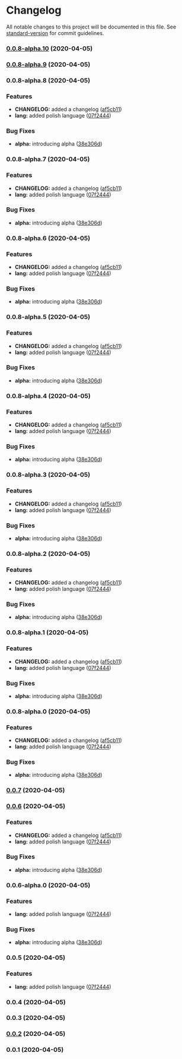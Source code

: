 # Changelog

All notable changes to this project will be documented in this file. See [standard-version](https://github.com/conventional-changelog/standard-version) for commit guidelines.

### [0.0.8-alpha.10](https://github.com/Henrik-Geissler/WebApp/compare/v0.0.8-alpha.9...v0.0.8-alpha.10) (2020-04-05)

### [0.0.8-alpha.9](https://github.com/Henrik-Geissler/WebApp/compare/v0.0.8-alpha.8...v0.0.8-alpha.9) (2020-04-05)

### 0.0.8-alpha.8 (2020-04-05)


### Features

* **CHANGELOG:** added a changelog ([af5cb11](https://github.com/Henrik-Geissler/WebApp/commit/af5cb1141a0c10b53aea0c4627ce4c197fb4e42d))
* **lang:** added polish language ([07f2444](https://github.com/Henrik-Geissler/WebApp/commit/07f244495d6f07468ec8dbcb6bf057acf9cec6ac))


### Bug Fixes

* **alpha:** introducing alpha ([38e306d](https://github.com/Henrik-Geissler/WebApp/commit/38e306d8ecb0a3fa1f200e4d589f80243134586b))

### 0.0.8-alpha.7 (2020-04-05)


### Features

* **CHANGELOG:** added a changelog ([af5cb11](https://github.com/Henrik-Geissler/WebApp/commit/af5cb1141a0c10b53aea0c4627ce4c197fb4e42d))
* **lang:** added polish language ([07f2444](https://github.com/Henrik-Geissler/WebApp/commit/07f244495d6f07468ec8dbcb6bf057acf9cec6ac))


### Bug Fixes

* **alpha:** introducing alpha ([38e306d](https://github.com/Henrik-Geissler/WebApp/commit/38e306d8ecb0a3fa1f200e4d589f80243134586b))

### 0.0.8-alpha.6 (2020-04-05)


### Features

* **CHANGELOG:** added a changelog ([af5cb11](https://github.com/Henrik-Geissler/WebApp/commit/af5cb1141a0c10b53aea0c4627ce4c197fb4e42d))
* **lang:** added polish language ([07f2444](https://github.com/Henrik-Geissler/WebApp/commit/07f244495d6f07468ec8dbcb6bf057acf9cec6ac))


### Bug Fixes

* **alpha:** introducing alpha ([38e306d](https://github.com/Henrik-Geissler/WebApp/commit/38e306d8ecb0a3fa1f200e4d589f80243134586b))

### 0.0.8-alpha.5 (2020-04-05)


### Features

* **CHANGELOG:** added a changelog ([af5cb11](https://github.com/Henrik-Geissler/WebApp/commit/af5cb1141a0c10b53aea0c4627ce4c197fb4e42d))
* **lang:** added polish language ([07f2444](https://github.com/Henrik-Geissler/WebApp/commit/07f244495d6f07468ec8dbcb6bf057acf9cec6ac))


### Bug Fixes

* **alpha:** introducing alpha ([38e306d](https://github.com/Henrik-Geissler/WebApp/commit/38e306d8ecb0a3fa1f200e4d589f80243134586b))

### 0.0.8-alpha.4 (2020-04-05)


### Features

* **CHANGELOG:** added a changelog ([af5cb11](https://github.com/Henrik-Geissler/WebApp/commit/af5cb1141a0c10b53aea0c4627ce4c197fb4e42d))
* **lang:** added polish language ([07f2444](https://github.com/Henrik-Geissler/WebApp/commit/07f244495d6f07468ec8dbcb6bf057acf9cec6ac))


### Bug Fixes

* **alpha:** introducing alpha ([38e306d](https://github.com/Henrik-Geissler/WebApp/commit/38e306d8ecb0a3fa1f200e4d589f80243134586b))

### 0.0.8-alpha.3 (2020-04-05)


### Features

* **CHANGELOG:** added a changelog ([af5cb11](https://github.com/Henrik-Geissler/WebApp/commit/af5cb1141a0c10b53aea0c4627ce4c197fb4e42d))
* **lang:** added polish language ([07f2444](https://github.com/Henrik-Geissler/WebApp/commit/07f244495d6f07468ec8dbcb6bf057acf9cec6ac))


### Bug Fixes

* **alpha:** introducing alpha ([38e306d](https://github.com/Henrik-Geissler/WebApp/commit/38e306d8ecb0a3fa1f200e4d589f80243134586b))

### 0.0.8-alpha.2 (2020-04-05)


### Features

* **CHANGELOG:** added a changelog ([af5cb11](https://github.com/Henrik-Geissler/WebApp/commit/af5cb1141a0c10b53aea0c4627ce4c197fb4e42d))
* **lang:** added polish language ([07f2444](https://github.com/Henrik-Geissler/WebApp/commit/07f244495d6f07468ec8dbcb6bf057acf9cec6ac))


### Bug Fixes

* **alpha:** introducing alpha ([38e306d](https://github.com/Henrik-Geissler/WebApp/commit/38e306d8ecb0a3fa1f200e4d589f80243134586b))

### 0.0.8-alpha.1 (2020-04-05)


### Features

* **CHANGELOG:** added a changelog ([af5cb11](https://github.com/Henrik-Geissler/WebApp/commit/af5cb1141a0c10b53aea0c4627ce4c197fb4e42d))
* **lang:** added polish language ([07f2444](https://github.com/Henrik-Geissler/WebApp/commit/07f244495d6f07468ec8dbcb6bf057acf9cec6ac))


### Bug Fixes

* **alpha:** introducing alpha ([38e306d](https://github.com/Henrik-Geissler/WebApp/commit/38e306d8ecb0a3fa1f200e4d589f80243134586b))

### 0.0.8-alpha.0 (2020-04-05)


### Features

* **CHANGELOG:** added a changelog ([af5cb11](https://github.com/Henrik-Geissler/WebApp/commit/af5cb1141a0c10b53aea0c4627ce4c197fb4e42d))
* **lang:** added polish language ([07f2444](https://github.com/Henrik-Geissler/WebApp/commit/07f244495d6f07468ec8dbcb6bf057acf9cec6ac))


### Bug Fixes

* **alpha:** introducing alpha ([38e306d](https://github.com/Henrik-Geissler/WebApp/commit/38e306d8ecb0a3fa1f200e4d589f80243134586b))

### [0.0.7](https://github.com/Henrik-Geissler/WebApp/compare/v0.0.6...v0.0.7) (2020-04-05)

### [0.0.6](https://github.com/Henrik-Geissler/WebApp/compare/v0.0.2...v0.0.6) (2020-04-05)


### Features

* **CHANGELOG:** added a changelog ([af5cb11](https://github.com/Henrik-Geissler/WebApp/commit/af5cb1141a0c10b53aea0c4627ce4c197fb4e42d))
* **lang:** added polish language ([07f2444](https://github.com/Henrik-Geissler/WebApp/commit/07f244495d6f07468ec8dbcb6bf057acf9cec6ac))


### Bug Fixes

* **alpha:** introducing alpha ([38e306d](https://github.com/Henrik-Geissler/WebApp/commit/38e306d8ecb0a3fa1f200e4d589f80243134586b))

### 0.0.6-alpha.0 (2020-04-05)


### Features

* **lang:** added polish language ([07f2444](https://github.com/Henrik-Geissler/WebApp/commit/07f244495d6f07468ec8dbcb6bf057acf9cec6ac))


### Bug Fixes

* **alpha:** introducing alpha ([38e306d](https://github.com/Henrik-Geissler/WebApp/commit/38e306d8ecb0a3fa1f200e4d589f80243134586b))

### 0.0.5 (2020-04-05)


### Features

* **lang:** added polish language ([07f2444](https://github.com/Henrik-Geissler/WebApp/commit/07f244495d6f07468ec8dbcb6bf057acf9cec6ac))

### 0.0.4 (2020-04-05)

### 0.0.3 (2020-04-05)

### [0.0.2](https://github.com/Henrik-Geissler/WebApp/compare/v0.0.1...v0.0.2) (2020-04-05)

### 0.0.1 (2020-04-05)
